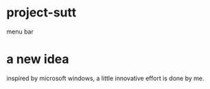 # project-sutt
menu bar
# a new idea
inspired by microsoft windows, a little innovative effort is done by me.
